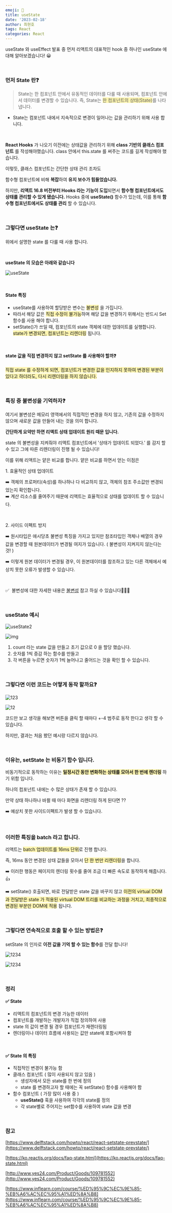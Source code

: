 ```yaml
---
emoji: 📖
title: useState
date: '2023-02-18'
author: 최현호
tags: React
categories: React
---
```


useState 와 useEffect 발표 중 먼저 리액트의 대표적인 hook 중 하나인 useState 에 대해 알아보겠습니다! 😀

<br>

### **먼저 State 란❓**

> State는 한 컴포넌트 안에서 유동적인 데이터를 다룰 때 사용되며, 컴포넌트 안에서 데이터를 변경할 수 있습니다. 즉, State는 <span style='background-color : #fff5b1'>한 컴포넌트의 상태(State)</span>를 나타냅니다.

- State는 컴포넌트 내에서 지속적으로 변경이 일어나는 값을 관리하기 위해 사용 합니다.

<br>

**React Hooks** 가 나오기 이전에는 상태값을 관리하기 위해 **class 기반의 클래스 컴포넌트** 를 작성해야했습니다. class 안에서 this.state 를 써주는 코드를 길게 작성해야 했습니다.

이렇듯, 클래스 컴포넌트는 간단한 상태 관리 조차도

함수형 컴포넌트에 비해 **복잡**하여 **유지 보수가 힘들었습니다.**

하지만, **리액트 16.8 버전부터 Hooks 라는 기능이 도입**되면서 **함수형 컴포넌트에서도 상태를 관리할 수 있게 됐습니다.** Hooks 중에 **useState()** 함수가 있는데, 이를 통해 **함수형 컴포넌트에서도 상태를 관리** 할 수 있습니다.

<br>

### **그렇다면 useState 는❓**

위에서 설명한 state 를 다룰 때 사용 합니다.

<br>

**useState 의 모습은 아래와 같습니다**

![useState](https://user-images.githubusercontent.com/87301268/223915697-793dcbf5-323f-4887-ad91-aca86cdd9922.png)

<br>

#### State 특징

- useState를 사용하여 할당받은 변수는 <span style='background-color : #fff5b1'>불변성</span> 을 가집니다.
- 따라서 해당 값은 <span style='background-color : #fff5b1'>직접 수정이 불가능</span>하며 해당 값을 변경하기 위해서는 반드시 Set 함수를 사용 해야 합니다.
- setState()가 쓰일 때, 컴포넌트의 state 객체에 대한 업데이트를 실행합니다. <span style='background-color : #fff5b1'>state가 변경되면, 컴포넌트는 리렌더링</span> 됩니다.

<br>

#### state 값을 직접 변경하지 않고 setState 를 사용해야 할까❓

<span style='background-color : #fff5b1'>직접 state 를 수정하게 되면, 컴포넌트가 변경한 값을 인지하지 못하여 변경된 부분이 있다고 하더라도, 다시 리렌더링을 하지 않습니다.</span>

<br>

### **특징 중 불변성을 기억하자❓**

여기서 불변성은 메모리 영역에서의 직접적인 변경을 하지 않고, 기존의 값을 수정하지 않으며 새로운 값을 만들어 내는 것을 의미 합니다.

**간단하게 요약만 하면 리액트 상태 업데이트 원리 때문 입니다.**

state 의 불변성을 지켜줘야 리액트 컴포넌트에서 '상태가 업데이트 되었다.' 를 감지 할 수 있고 그에 따른 리렌더링이 진행 될 수 있습니다!

이를 위해 리액트는 얕은 비교를 합니다. 얕은 비교를 하면서 얻는 이점은

1\. 효율적인 상태 업데이트

➡️ 객체의 프로퍼티(속성)를 하나하나 다 비교하지 않고, 객체의 참조 주소값만 변경되었는지 확인합니다.  
➡️ 계산 리소스를 줄여주기 때문에 리액트는 효율적으로 상태를 업데이트 할 수 있습니다.

<br>

2\. 사이드 이펙트 방지

➡️ 원시타입은 애시당초 불변성 특징을 가지고 있지만 참조타입인 객체나 배열의 경우 값을 변경할 때 원본데이터가 변경될 여지가 있습니다. ( 불변성이 지켜지지 않는다는 것! )

➡️ 이렇게 원본 데이터가 변경될 경우, 이 원본데이터를 참조하고 있는 다른 객체에서 예상치 못한 오류가 발생할 수 있습니다.

<br>

✅  불변성에 대한 자세한 내용은 [불변성](https://choi-hyunho.com/react-immutability/) 참고 하실 수 있습니다👨🏻‍💻

<br>

### **useState 예시**

![useState2](https://user-images.githubusercontent.com/87301268/223915804-1e708b22-2c94-4454-8579-ab7d973c84b2.png)

![img](https://user-images.githubusercontent.com/87301268/223915834-5cb94355-3a89-46d6-adca-81717dcdee73.gif)

1.  count 라는 state 값을 만들고 초기 값으로 0 을 할당 했습니다.
2.  숫자를 1씩 증감 하는 함수를 만들고
3.  각 버튼을 누르면 숫자가 1씩 늘어나고 줄어드는 것을 확인 할 수 있습니다.

<br>

### **그렇다면 이런 코드는 어떻게 동작 할까요❓**

![123](https://user-images.githubusercontent.com/87301268/223916208-50d517ab-97c3-4abd-80a6-428fc036748d.png)

![12](https://user-images.githubusercontent.com/87301268/223916227-f09f6327-f0fb-4510-b5d5-3d8ba6400014.gif)

코드만 보고 생각을 해보면 버튼을 클릭 할 때마다 +-4 범주로 동작 한다고 생각 할 수 있습니다.

하지만, 결과는 처음 봤던 예시랑 다르지 않습니다.

<br>

### **이유는, setState 는 비동기 함수 입니다.**

비동기적으로 동작하는 이유는 <span style='background-color : #fff5b1'>**일정시간 동안 변화하는 상태를 모아서 한 번에 렌더링**</span> 하기 위함 입니다.

하나의 컴포넌트 내에는 수 많은 상태가 존재 할 수 있습니다.

만약 상태 하나하나 바뀔 때 마다 화면을 리렌더링 하게 된다면 ??

➡️ 예상치 못한 사이드이펙트가 발생 할 수 있습니다.

<br>

### **이러한 특징을 batch 라고 합니다.**

리액트는 <span style='background-color : #fff5b1'>batch 업데이트를 16ms 단위</span>로 진행 합니다.

즉, 16ms 동안 변경된 상태 값들을 모아서 <span style='background-color : #fff5b1'>단 한 번만 리렌더링</span>을 합니다.

➡️ 이러한 행동은 페이지의 렌더링 횟수를 줄여 조금 더 빠른 속도로 동작하게 해줍니다. 👍

➡️ setState() 호출되면, 바로 전달받은 state 값을 바꾸지 않고 <span style='background-color : #fff5b1'>이전의 virtual DOM 과 전달받은 state 가 적용된 virtual DOM 트리를 비교하는 과정을 거치고, 최종적으로 변경된 부분만 DOM에 적용</span> 됩니다.

<br>

### **그렇다면 연속적으로 호출 할 수 있는 방법은❓**

setState 의 인자로 **이전 값을 기억 할 수 있는 함수**를 전달 합니다!

![1234](https://user-images.githubusercontent.com/87301268/223916340-b53306af-2629-4a02-bf9f-000a716746c1.png)

![1234](https://user-images.githubusercontent.com/87301268/223916359-1455d23b-211e-442b-96b3-da6532a72d78.gif)

<br>

### **정리**

#### ✅ State 

- 리액트의 컴포넌트의 변경 가능한 데이터
- 컴포넌트를 개발하는 개발자가 직접 정의하여 사용
- state 의 값이 변경 될 경우 컴포넌트가 재렌더링됨
- 렌더링이나 데이터 흐름에 사용되는 값만 state에 포함시켜야 함

<br>

#### ✅ State 의 특징

- 직접적인 변경이 불가능 함
- 클래스 컴포넌트 ( 많이 사용되지 않고 있음 )
  - 생성자에서 모든 state를 한 번에 정의
  - state 를 변경하고자 할 때에는 꼭 setState() 함수를 사용해야 함
- 함수 컴포넌트 ( 가장 많이 사용 중 )
  - **useState()** 훅을 사용하여 각각의 state를 정의
  - 각 state별로 주어지는 set함수를 사용하여 state 값을 변경

<br>

### **참고**

[https://www.delftstack.com/howto/react/react-setstate-prevstate/](https://www.delftstack.com/howto/react/react-setstate-prevstate/)

[https://ko.reactjs.org/docs/faq-state.html](https://ko.reactjs.org/docs/faq-state.html)

[http://www.yes24.com/Product/Goods/109781552](http://www.yes24.com/Product/Goods/109781552)

[https://www.inflearn.com/course/%ED%95%9C%EC%9E%85-%EB%A6%AC%EC%95%A1%ED%8A%B8](https://www.inflearn.com/course/%ED%95%9C%EC%9E%85-%EB%A6%AC%EC%95%A1%ED%8A%B8)

<br>

```toc

```
